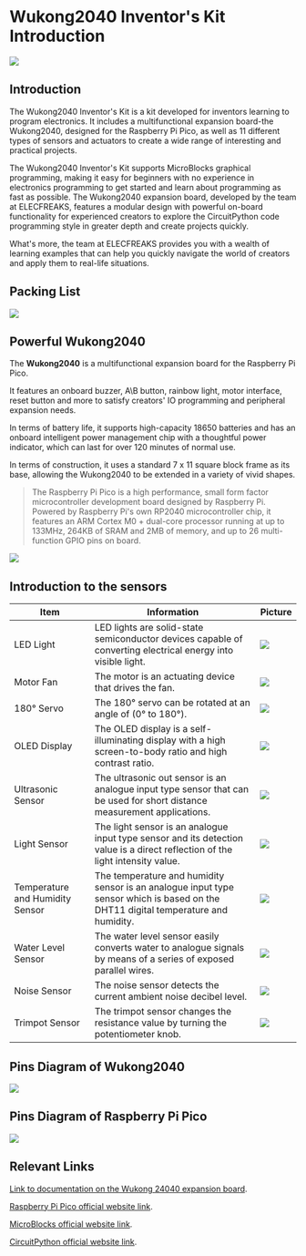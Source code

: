 ﻿---
sidebar_position: 3
sidebar_label: Wukong2040 Inventor's Kit Introduction
---

# Wukong2040 Inventor's Kit Introduction

![](https://wiki-media-ef.oss-cn-hongkong.aliyuncs.com/i18n/en/docusaurus-plugin-content-docs/current/pico/wukong2040/raspberry-pi-pico-inventors-kit/images/wukong2040-inventors-introduction-01.png)

## Introduction

The Wukong2040 Inventor's Kit is a kit developed for inventors learning to program electronics. It includes a multifunctional expansion board-the Wukong2040, designed for the Raspberry Pi Pico, as well as 11 different types of sensors and actuators to create a wide range of interesting and practical projects.

The Wukong2040 Inventor's Kit supports MicroBlocks graphical programming, making it easy for beginners with no experience in electronics programming to get started and learn about programming as fast as possible. The Wukong2040 expansion board, developed by the team at ELECFREAKS, features a modular design with powerful on-board functionality for experienced creators to explore the CircuitPython code programming style in greater depth and create projects quickly.

What's more, the team at ELECFREAKS provides you with a wealth of learning examples that can help you quickly navigate the world of creators and apply them to real-life situations.

## Packing List

![](https://wiki-media-ef.oss-cn-hongkong.aliyuncs.com/i18n/en/docusaurus-plugin-content-docs/current/pico/wukong2040/raspberry-pi-pico-inventors-kit/images/wukong2040-inventors-introduction-02.png)

## Powerful Wukong2040

The **Wukong2040** is a multifunctional expansion board for the Raspberry Pi Pico.

It features an onboard buzzer, A\B button, rainbow light, motor interface, reset button and more to satisfy creators' IO programming and peripheral expansion needs.

In terms of battery life, it supports high-capacity 18650 batteries and has an onboard intelligent power management chip with a thoughtful power indicator, which can last for over 120 minutes of normal use.

In terms of construction, it uses a standard 7 x 11 square block frame as its base, allowing the Wukong2040 to be extended in a variety of vivid shapes.

> The Raspberry Pi Pico is a high performance, small form factor microcontroller development board designed by Raspberry Pi. Powered by Raspberry Pi's own RP2040 microcontroller chip, it features an ARM Cortex M0 + dual-core processor running at up to 133MHz, 264KB of SRAM and 2MB of memory, and up to 26 multi-function GPIO pins on board.

![](https://wiki-media-ef.oss-cn-hongkong.aliyuncs.com/i18n/en/docusaurus-plugin-content-docs/current/pico/wukong2040/raspberry-pi-pico-inventors-kit/images/wukong2040-inventors-introduction-03.png)



## Introduction to the sensors

| Item                            | Information                                                  | Picture                                                |
| ------------------------------- | ------------------------------------------------------------ | ------------------------------------------------------ |
| LED Light                       | LED lights are solid-state semiconductor devices capable of converting electrical energy into visible light. | ![](https://wiki-media-ef.oss-cn-hongkong.aliyuncs.com/i18n/en/docusaurus-plugin-content-docs/current/pico/wukong2040/raspberry-pi-pico-inventors-kit/images/wukong2040-inventors-introduction-04.png) |
| Motor Fan                       | The motor is an actuating device that drives the fan.        | ![](https://wiki-media-ef.oss-cn-hongkong.aliyuncs.com/i18n/en/docusaurus-plugin-content-docs/current/pico/wukong2040/raspberry-pi-pico-inventors-kit/images/wukong2040-inventors-introduction-05.png) |
| 180° Servo                      | The 180° servo can be rotated at an angle of (0° to 180°).   | ![](https://wiki-media-ef.oss-cn-hongkong.aliyuncs.com/i18n/en/docusaurus-plugin-content-docs/current/pico/wukong2040/raspberry-pi-pico-inventors-kit/images/wukong2040-inventors-introduction-06.png) |
| OLED Display                    | The OLED display is a self-illuminating display with a high screen-to-body ratio and high contrast ratio. | ![](https://wiki-media-ef.oss-cn-hongkong.aliyuncs.com/i18n/en/docusaurus-plugin-content-docs/current/pico/wukong2040/raspberry-pi-pico-inventors-kit/images/wukong2040-inventors-introduction-07.png) |
| Ultrasonic Sensor               | The ultrasonic out sensor is an analogue input type sensor that can be used for short distance measurement applications. | ![](https://wiki-media-ef.oss-cn-hongkong.aliyuncs.com/i18n/en/docusaurus-plugin-content-docs/current/pico/wukong2040/raspberry-pi-pico-inventors-kit/images/wukong2040-inventors-introduction-08.png) |
| Light Sensor                    | The light sensor is an analogue input type sensor and its detection value is a direct reflection of the light intensity value. | ![](https://wiki-media-ef.oss-cn-hongkong.aliyuncs.com/i18n/en/docusaurus-plugin-content-docs/current/pico/wukong2040/raspberry-pi-pico-inventors-kit/images/wukong2040-inventors-introduction-09.png) |
| Temperature and Humidity Sensor | The temperature and humidity sensor is an analogue input type sensor which is based on the DHT11 digital temperature and humidity. | ![](https://wiki-media-ef.oss-cn-hongkong.aliyuncs.com/i18n/en/docusaurus-plugin-content-docs/current/pico/wukong2040/raspberry-pi-pico-inventors-kit/images/wukong2040-inventors-introduction-10.png) |
| Water Level Sensor              | The water level sensor easily converts water to analogue signals by means of a series of exposed parallel wires. | ![](https://wiki-media-ef.oss-cn-hongkong.aliyuncs.com/i18n/en/docusaurus-plugin-content-docs/current/pico/wukong2040/raspberry-pi-pico-inventors-kit/images/wukong2040-inventors-introduction-11.png) |
| Noise Sensor                    | The noise sensor detects the current ambient noise decibel level. | ![](https://wiki-media-ef.oss-cn-hongkong.aliyuncs.com/i18n/en/docusaurus-plugin-content-docs/current/pico/wukong2040/raspberry-pi-pico-inventors-kit/images/wukong2040-inventors-introduction-12.png) |
| Trimpot Sensor                  | The trimpot sensor changes the resistance value by turning the potentiometer knob. | ![](https://wiki-media-ef.oss-cn-hongkong.aliyuncs.com/i18n/en/docusaurus-plugin-content-docs/current/pico/wukong2040/raspberry-pi-pico-inventors-kit/images/wukong2040-inventors-introduction-13.png) |

## Pins Diagram of Wukong2040



![](https://wiki-media-ef.oss-cn-hongkong.aliyuncs.com/i18n/en/docusaurus-plugin-content-docs/current/pico/wukong2040/raspberry-pi-pico-inventors-kit/images/wukong2040-inventors-introduction-14.png)



##  Pins Diagram of Raspberry Pi Pico

![](https://wiki-media-ef.oss-cn-hongkong.aliyuncs.com/i18n/en/docusaurus-plugin-content-docs/current/pico/wukong2040/raspberry-pi-pico-inventors-kit/images/wukong2040-inventors-introduction-15.png)

## Relevant Links

[Link to documentation on the Wukong 24040 expansion board](http://www.elecfreaks.com/learn/pico/extension-module/wukong2040-pico).

[Raspberry Pi Pico official website link](https://www.raspberrypi.com/products/raspberry-pi-pico/).

[MicroBlocks official website link](https://microblocks.fun/).

[CircuitPython official website link](https://circuitpython.org/).
